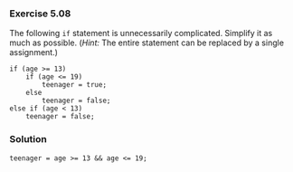 ### Exercise 5.08
The following `if` statement is unnecessarily complicated. Simplify it as much as possible. (*Hint:* The entire statement can be replaced by a single assignment.)
```
if (age >= 13)
    if (age <= 19)
        teenager = true;
    else
        teenager = false;
else if (age < 13)
    teenager = false;

```

### Solution
```
teenager = age >= 13 && age <= 19;
```

